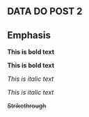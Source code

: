## DATA DO POST 2

## Emphasis

**This is bold text**

__This is bold text__

*This is italic text*

_This is italic text_

~~Strikethrough~~


